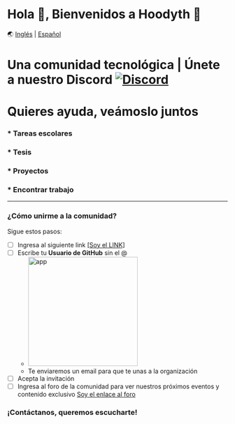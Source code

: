 # Hola 👋, Bienvenidos a Hoodyth 🚀

🌏 [Inglés](https://github.com/hoodyth/.github/blob/main/profile/README.en.md) | [Español](https://github.com/hoodyth/.github/blob/main/profile/README.md)

# Una comunidad tecnológica | Únete a nuestro Discord <a href="https://discord.gg/VJe9gqEZ">![Discord](https://img.shields.io/badge/Discord-7289DA?style=flat-square&logo=discord&logoColor=white)</a>

# Quieres ayuda, veámoslo juntos
### * Tareas escolares
### * Tesis
### * Proyectos
### * Encontrar trabajo

<hr>

### ¿Cómo unirme a la comunidad?

Sigue estos pasos: 

- [ ] Ingresa al siguiente link <a href="https://hoodyth.herokuapp.com/" target="_blank">[Soy el LINK]</a>
- [ ] Escribe tu **Usuario de GitHub** sin el @
    - <a href="https://hoodyth.herokuapp.com/" target="_blank"><img width="250" alt="app" src="https://user-images.githubusercontent.com/23409026/195025721-907a0c80-e7e7-4389-9ed5-10f1eabb714e.png"></a>
    - Te enviaremos un email para que te unas a la organización
- [ ] Acepta la invitación
- [ ] Ingresa al foro de la comunidad para ver nuestros próximos eventos y contenido exclusivo [Soy el enlace al foro](https://github.com/orgs/hoodyth/discussions)

### ¡Contáctanos, queremos escucharte!

